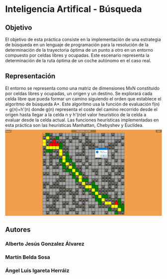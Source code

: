 # Inteligencia Artifical - Búsqueda

## Objetivo

El objetivo de esta práctica consiste en la implementación de una estrategia de búsqueda en un lenguaje de programación para la resolución de la determinación de la trayectoria óptima de un punto a otro en un entorno compuesto por celdas libres y ocupadas. Este escenario representa la determinación de la ruta óptima de un coche autónomo en el caso real.

## Representación

El entorno se representa como una matriz de dimensiones MxN constituido por celdas libres y ocupadas, un origen y un destino. Se explorará cada celda libre que pueda formar un camino siguiendo el orden que establece el algoritmo de búsqueda A*. Este algoritmo usa la función de evaluación f(n) = g(n)+h'(n) donde g(n) representa el coste del camino recorrido desde el origen hasta llegar a la celda n y h'(n)el valor heurístico de la celda a evaluar desde la celda actual. Las funciones heurísticas implementadas en esta práctica son las heurísticas Manhattan, Chebyshev y Euclídea.
![alt text](photos/screenshot.png "Ejemplo tablero 25x25")

## Autores

### Alberto Jesús Gonzalez Álvarez
### Martín Belda Sosa
### Ángel Luis Igareta Herráiz
